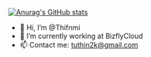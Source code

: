 [![Anurag's GitHub stats](https://github-readme-stats.vercel.app/api?username=Thifnmi)](https://github.com/anuraghazra/github-readme-stats)


- 👋 Hi, I’m @Thifnmi
- 🌱 I’m currently working at BizflyCloud
- 📫 Contact me: tuthin2k@gmail.com

<!---
Thifnmi/Thifnmi is a ✨ special ✨ repository because its `README.md` (this file) appears on your GitHub profile.
You can click the Preview link to take a look at your changes.
--->
